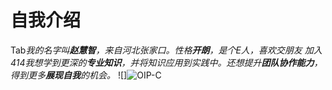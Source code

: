 # 自我介绍
Tab*我的名字叫**赵慧智**，来自河北张家口。性格**开朗**，是个E人，喜欢交朋友*
*加入414我想学到更深的**专业知识**，并将知识应用到实践中。还想提升**团队协作能力**，得到更多**展现自我**的机会。*
![]![OIP-C](https://github.com/Huizhi111/Huizhi-414join/assets/146302676/925feb19-c318-4ec5-bab3-27b362790fd1)

